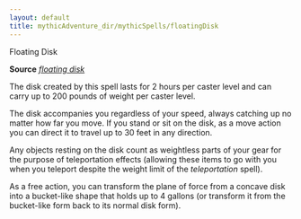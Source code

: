```yaml
---
layout: default
title: mythicAdventure_dir/mythicSpells/floatingDisk
---
```

Floating Disk

**Source** [_floating disk_](spell_dir/floatingDisk#_floating-disk)

The disk created by this spell lasts for 2 hours per caster level and can carry up to 200 pounds of weight per caster level.

The disk accompanies you regardless of your speed, always catching up no matter how far you move. If you stand or sit on the disk, as a move action you can direct it to travel up to 30 feet in any direction.

Any objects resting on the disk count as weightless parts of your gear for the purpose of teleportation effects (allowing these items to go with you when you teleport despite the weight limit of the _teleportation_ spell).

As a free action, you can transform the plane of force from a concave disk into a bucket-like shape that holds up to 4 gallons (or transform it from the bucket-like form back to its normal disk form).

